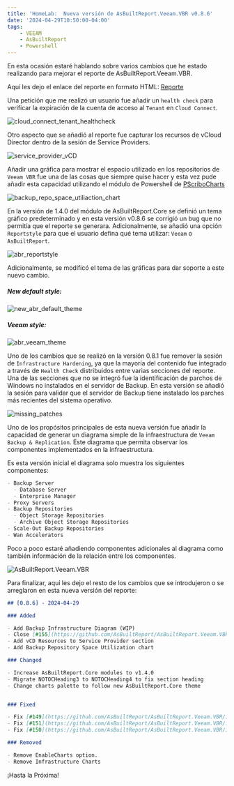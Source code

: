 ```yaml
---
title: 'HomeLab:  Nueva versión de AsBuiltReport.Veeam.VBR v0.8.6'
date: '2024-04-29T10:50:00-04:00'
tags:
    - VEEAM
    - AsBuiltReport
    - Powershell
---
```


En esta ocasión estaré hablando sobre varios cambios que he estado realizando para mejorar el reporte de AsBuiltReport.Veeam.VBR.

Aquí les dejo el enlace del reporte en formato HTML: [Reporte](https://htmlpreview.github.io/?https://raw.githubusercontent.com/AsBuiltReport/AsBuiltReport.Veeam.VBR/dev/Samples/Sample%20Veeam%20Backup%20%26%20Replication%20As%20Built%20Report.html)

Una petición que me realizó un usuario fue añadir un `health check` para verificar la expiración de la cuenta de acceso al `Tenant` en `Cloud Connect`.

![cloud_connect_tenant_healthcheck](/img/2024/abr-veeam-vbr-0_8_6/clouc_connect_tenant_healthcheck.webp)

Otro aspecto que se añadió al reporte fue capturar los recursos de vCloud Director dentro de la sesión de Service Providers.

![service_provider_vCD](/img/2024/abr-veeam-vbr-0_8_6/service_provider_vCD.webp)

Añadir una gráfica para mostrar el espacio utilizado en los repositorios de `Veeam VBR` fue una de las cosas que siempre quise hacer y esta vez pude añadir esta capacidad utilizando el módulo de Powershell de [PScriboCharts](https://github.com/iainbrighton/PScriboCharts)

![backup_repo_space_utiliaction_chart](/img/2024/abr-veeam-vbr-0_8_6/backup_repo_space_utiliaction_chart.webp)

En la versión de 1.4.0 del módulo de AsBuiltReport.Core se definió un tema gráfico predeterminado y en esta versión v0.8.6 se corrigió un bug que no permitía que el reporte se generara. Adicionalmente, se añadió una opción `Reportstyle` para que el usuario defina qué tema utilizar: `Veeam` o `AsBuiltReport`.

![abr_reportstyle](/img/2024/abr-veeam-vbr-0_8_6/abr_reportstyle.webp)

Adicionalmente, se modificó el tema de las gráficas para dar soporte a este nuevo cambio.

##### New default style:

![new_abr_default_theme](/img/2024/abr-veeam-vbr-0_8_6/new_abr_default_theme.webp)

##### Veeam style:

![abr_veeam_theme](/img/2024/abr-veeam-vbr-0_8_6/abr_veeam_theme.webp)

Uno de los cambios que se realizó en la versión 0.8.1 fue remover la sesión de `Infrastructure Hardening`, ya que la mayoría del contenido fue integrado a través de `Health Check` distribuidos entre varias secciones del reporte. Una de las secciones que no se integró fue la identificación de parchos de Windows no instalados en el servidor de Backup. En esta versión se añadió la sesión para validar que el servidor de Backup tiene instalado los parches más recientes del sistema operativo.

![missing_patches](/img/2024/abr-veeam-vbr-0_8_6/missing_patches.webp)

Uno de los propósitos principales de esta nueva versión fue añadir la capacidad de generar un diagrama simple de la infraestructura de `Veeam Backup & Replication`. Este diagrama que permita observar los componentes implementados en la infraestructura.

Es esta versión inicial el diagrama solo muestra los siguientes componentes:

```markdown
- Backup Server
  - Database Server
  - Enterprise Manager
- Proxy Servers
- Backup Repositories
  - Object Storage Repositories
  - Archive Object Storage Repositories
- Scale-Out Backup Repositories
- Wan Accelerators
```

Poco a poco estaré añadiendo componentes adicionales al diagrama como también información de la relación entre los componentes.

![AsBuiltReport.Veeam.VBR](/img/2024/abr-veeam-vbr-0_8_6/AsBuiltReport.Veeam.VBR.webp)

Para finalizar, aquí les dejo el resto de los cambios que se introdujeron o se arreglaron en esta nueva versión del reporte:

```markdown
## [0.8.6] - 2024-04-29

### Added

- Add Backup Infrastructure Diagram (WIP)
- Close [#155](https://github.com/AsBuiltReport/AsBuiltReport.Veeam.VBR/issues/155)
- Add vCD Resources to Service Provider section
- Add Backup Repository Space Utilization chart

### Changed

- Increase AsBuiltReport.Core modules to v1.4.0
- Migrate NOTOCHeading3 to NOTOCHeading4 to fix section heading
- Change charts palette to follow new AsBuiltReport.Core theme


### Fixed

- Fix [#149](https://github.com/AsBuiltReport/AsBuiltReport.Veeam.VBR/issues/149)
- Fix [#151](https://github.com/AsBuiltReport/AsBuiltReport.Veeam.VBR/issues/151)
- Fix [#150](https://github.com/AsBuiltReport/AsBuiltReport.Veeam.VBR/issues/150)

### Removed

- Remove EnableCharts option.
- Remove Infrastructure Charts
```

¡Hasta la Próxima!
